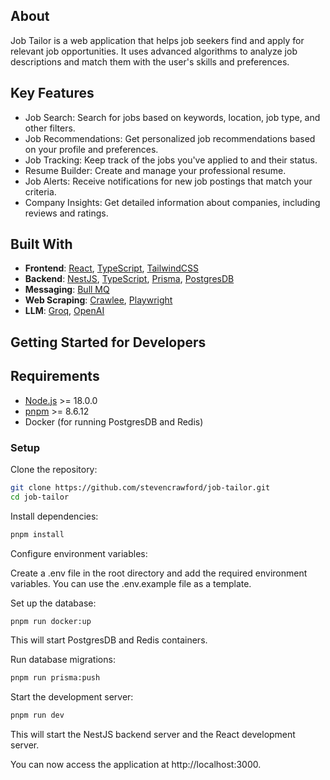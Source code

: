 ## About

Job Tailor is a web application that helps job seekers find and apply for relevant job opportunities. It uses advanced 
algorithms to analyze job descriptions and match them with the user's skills and preferences.

## Key Features
- Job Search: Search for jobs based on keywords, location, job type, and other filters.
- Job Recommendations: Get personalized job recommendations based on your profile and preferences.
- Job Tracking: Keep track of the jobs you've applied to and their status.
- Resume Builder: Create and manage your professional resume.
- Job Alerts: Receive notifications for new job postings that match your criteria.
- Company Insights: Get detailed information about companies, including reviews and ratings.

## Built With
- **Frontend**: [React](https://reactjs.org/), [TypeScript](https://www.typescriptlang.org/), [TailwindCSS](https://tailwindcss.com/)
- **Backend**: [NestJS](https://nestjs.com/), [TypeScript](https://www.typescriptlang.org/), [Prisma](https://www.prisma.io/), [PostgresDB](https://www.postgresql.org/)
- **Messaging**: [Bull MQ](https://github.com/taskforcesh/bullmq)
- **Web Scraping**: [Crawlee](https://crawlee.dev/), [Playwright](https://playwright.dev/)
- **LLM**: [Groq](https://groq.ai/), [OpenAI](https://openai.com/)

## Getting Started for Developers

## Requirements
- [Node.js](https://nodejs.org/en/) >= 18.0.0
- [pnpm](https://pnpm.io/) >= 8.6.12
- Docker (for running PostgresDB and Redis)

### Setup

Clone the repository:

```bash
git clone https://github.com/stevencrawford/job-tailor.git
cd job-tailor
```

Install dependencies:

```bash
pnpm install
```

Configure environment variables:

Create a .env file in the root directory and add the required environment variables. You can use the .env.example file as a template.

Set up the database:

```bash
pnpm run docker:up
```

This will start PostgresDB and Redis containers.

Run database migrations:
```bash
pnpm run prisma:push
```

Start the development server:

```bash
pnpm run dev
```

This will start the NestJS backend server and the React development server.

You can now access the application at http://localhost:3000.
